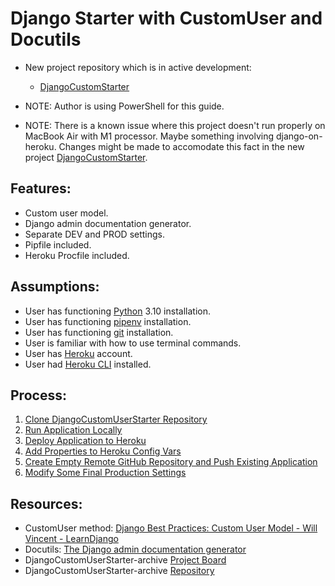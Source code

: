 # Django Starter with CustomUser and Docutils
* New project repository which is in active development:
    * [DjangoCustomStarter](https://github.com/brucestull/DjangoCustomStarter)

* NOTE: Author is using PowerShell for this guide.
* NOTE: There is a known issue where this project doesn't run properly on MacBook Air with M1 processor. Maybe something involving django-on-heroku. Changes might be made to accomodate this fact in the new project [DjangoCustomStarter](https://github.com/brucestull/DjangoCustomStarter). 


## Features:
* Custom user model.
* Django admin documentation generator.
* Separate DEV and PROD settings.
* Pipfile included.
* Heroku Procfile included.


## Assumptions:
* User has functioning [Python](https://www.python.org/downloads/) 3.10 installation.
* User has functioning [pipenv](https://pypi.org/project/pipenv/) installation.
* User has functioning [git](https://git-scm.com/downloads) installation.
* User is familiar with how to use terminal commands.
* User has [Heroku](https://www.heroku.com/) account.
* User had [Heroku CLI](https://devcenter.heroku.com/articles/heroku-cli#install-the-heroku-cli) installed.

## Process:
1. [Clone DjangoCustomUserStarter Repository](notes/clone_django_custom_user_starter_repo.md)
1. [Run Application Locally](notes/run_application_locally.md)
1. [Deploy Application to Heroku](notes/deploy_application_to_heroku.md)
1. [Add Properties to Heroku Config Vars](notes/add_properties_to_heroku_config_vars.md)
1. [Create Empty Remote GitHub Repository and Push Existing Application](notes/create_empty_remote_repo_push_existing_application.md)
1. [Modify Some Final Production Settings](notes/modify_some_final_production_settings.md)


## Resources:
* CustomUser method: [Django Best Practices: Custom User Model - Will Vincent - LearnDjango](https://learndjango.com/tutorials/django-custom-user-model)
* Docutils: [The Django admin documentation generator](https://docs.djangoproject.com/en/4.0/ref/contrib/admin/admindocs/)
* DjangoCustomUserStarter-archive [Project Board](https://github.com/brucestull/DjangoCustomUserStarter-archive/projects/1)
* DjangoCustomUserStarter-archive [Repository](https://github.com/brucestull/DjangoCustomUserStarter-archive)
